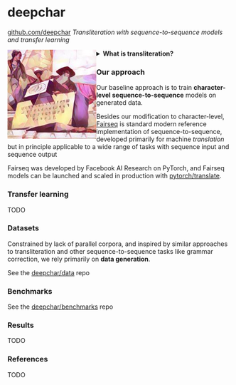 # deepchar

[github.com/deepchar](https://github.com/deepchar) *Transliteration with sequence-to-sequence models and transfer learning*

<img src="/favicon.ico" align="left"/>

<details><summary><strong>What is transliteration?</strong></summary>

<p>

About half of the billions of internet users speak languages written in non-Latin alphabets, like Russian, Arabic, Hebrew, Chinese, Greek, Armenian and Hindi.  Very often, they haphazardly use the Latin alphabet to write those languages.

`Привет`: `Privet`, `Privyet`, `Priwjet`, ...  
`كيف حالك`: `kayf halk`, `keyf 7alek`, ...  
`Բարև Ձեզ`: `Barev Dzez`, `Barew Dzez`, ...  

So a growing share of user-generated text content is in these "Latinized" or "romanized" formats that are difficult to parse, search or even identify.

Transliteration is the task of automatically converting this content back into the native canonical format.

`Aydpes aveli sirun e.`: `Այդպես ավելի սիրուն է:`

You can read more about what makes this problem non-trivial at [*Automatic transliteration with LSTM*](http://yerevann.github.io/2016/09/09/automatic-transliteration-with-lstm/) and [*Interpreting neurons in an LSTM network*](https://yerevann.github.io/2017/06/27/interpreting-neurons-in-an-LSTM-network/).

</p>

</details>

### Our approach

Our baseline approach is to train **character-level sequence-to-sequence** models on generated data.

Besides our modification to character-level, [Fairseq](https://github.com/pytorch/fairseq) is standard modern reference implementation of sequence-to-sequence, developed primarily for machine *translation* but in principle applicable to a wide range of tasks with sequence input and sequence output

Fairseq was developed by Facebook AI Research on PyTorch, and  Fairseq models can be launched and scaled in production with [pytorch/translate](https://github.com/pytorch/translate).

### Transfer learning

TODO

### Datasets

Constrained by lack of parallel corpora, and inspired by similar approaches to transliteration and other sequence-to-sequence tasks like grammar correction, we rely primarily on **data generation**.

See the [deepchar/data](https://github.com/deepchar/data) repo

### Benchmarks

See the [deepchar/benchmarks](https://github.com/deepchar/benchmarks) repo

### Results

TODO

### References

TODO
